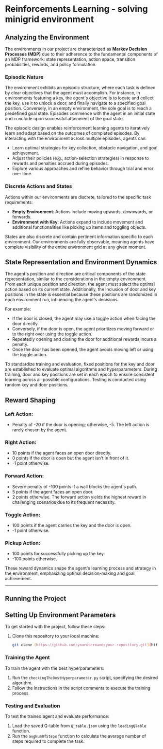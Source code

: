 # Reinforcements Learning - solving minigrid environment

## Analyzing the Environment

The environments in our project are characterized as **Markov Decision Processes (MDP)** due to their adherence to the fundamental components of an MDP framework: state representation, action space, transition probabilities, rewards, and policy formulation.

### Episodic Nature

The environment exhibits an episodic structure, where each task is defined by clear objectives that the agent must accomplish. For instance, in environments featuring a key, the agent's objective is to locate and collect the key, use it to unlock a door, and finally navigate to a specified goal position. Conversely, in an empty environment, the sole goal is to reach a predefined goal state. Episodes commence with the agent in an initial state and conclude upon successful attainment of the goal state.

The episodic design enables reinforcement learning agents to iteratively learn and adapt based on the outcomes of completed episodes. By interacting with the environment across multiple episodes, agents can:

- Learn optimal strategies for key collection, obstacle navigation, and goal achievement.
- Adjust their policies (e.g., action-selection strategies) in response to rewards and penalties accrued during episodes.
- Explore various approaches and refine behavior through trial and error over time.

### Discrete Actions and States

Actions within our environments are discrete, tailored to the specific task requirements:

- **Empty Environment**: Actions include moving upwards, downwards, or forwards.
- **Environment with Key**: Actions expand to include movement and additional functionalities like picking up items and toggling objects.

States are also discrete and contain pertinent information specific to each environment. Our environments are fully observable, meaning agents have complete visibility of the entire environment grid at any given moment.

## State Representation and Environment Dynamics

The agent's position and direction are critical components of the state representation, similar to the considerations in the empty environment. From each unique position and direction, the agent must select the optimal action based on its current state. Additionally, the inclusion of door and key positions in the state is essential because these positions are randomized in each environment run, influencing the agent's decisions.

For example:
- If the door is closed, the agent may use a toggle action when facing the door directly.
- Conversely, if the door is open, the agent prioritizes moving forward or to the right over using the toggle action.
- Repeatedly opening and closing the door for additional rewards incurs a penalty.
- Once the door has been opened, the agent avoids moving left or using the toggle action.

To standardize training and evaluation, fixed positions for the key and door are established to evaluate optimal algorithms and hyperparameters. During training, door and key positions are set in each epoch to ensure consistent learning across all possible configurations. Testing is conducted using random key and door positions.

## Reward Shaping

### Left Action:
- Penalty of -20 if the door is opening; otherwise, -5. The left action is rarely chosen by the agent.

### Right Action:
- 10 points if the agent faces an open door directly.
- 0 points if the door is open but the agent isn't in front of it.
- -1 point otherwise.

### Forward Action:
- Severe penalty of -100 points if a wall blocks the agent's path.
- 5 points if the agent faces an open door.
- 2 points otherwise. The forward action yields the highest reward in challenging scenarios due to its frequent necessity.

### Toggle Action:
- 100 points if the agent carries the key and the door is open.
- -1 point otherwise.

### Pickup Action:
- 100 points for successfully picking up the key.
- -100 points otherwise.

These reward dynamics shape the agent's learning process and strategy in the environment, emphasizing optimal decision-making and goal achievement.

---

## Running the Project

## Setting Up Environment Parameters

To get started with the project, follow these steps:

1. Clone this repository to your local machine:

   ```bash
   git clone [https://github.com/yourusername/your-repository.git](https://github.com/yuvalSaadati/RL---minigrid-.git)
   
### Training the Agent

To train the agent with the best hyperparameters:

1. Run the `checkingTheBestHyperparameter.py` script, specifying the desired algorithm.
2. Follow the instructions in the script comments to execute the training process.

### Testing and Evaluation

To test the trained agent and evaluate performance:

1. Load the saved Q-table from `Q_table.json` using the `loadingQTable` function.
2. Run the `avgNumOfSteps` function to calculate the average number of steps required to complete the task.


